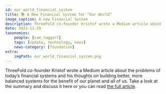 ```yaml
---
id: our_world_financial_system
title: 📚 A New Financial System for “Our World”
image_caption: A new Financial System
description: ThreeFold co-founder Kristof wrote a Medium article about the problems of today’s financial systems and his thoughts on building better, more balanced systems...
date: 2022-11-29
taxonomies:
    people: [sam_taggart]
    tags: [update, technology, news]
    news-category: [foundation]
extra:
    imgPath: our_world_financial_system.png
---
```


ThreeFold co-founder Kristof wrote a Medium article about the problems of today’s financial systems and his thoughts on building better, more balanced systems for the benefit of our planet and all of us. Take a look at the summary and discuss it here or you can read [the full article](https://medium.com/@despiegk/a-new-financial-system-for-our-world-602605d1f6d7).
